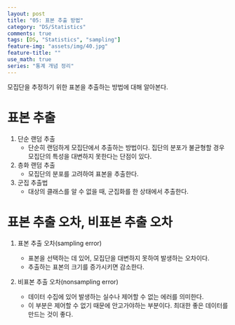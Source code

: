 ```yaml
---
layout: post
title: "05: 표본 추출 방법"
category: "DS/Statistics"
comments: true
tags: [DS, "Statistics", "sampling"]
feature-img: "assets/img/40.jpg"
feature-title: ""
use_math: true
series: "통계 개념 정리"
---
```


모집단을 추정하기 위한 표본을 추출하는 방법에 대해 알아본다.

# 표본 추출

1. 단순 랜덤 추출
   - 단순히 랜덤하게 모집단에서 추출하는 방법이다. 집단의 분포가 불균형할 경우 모집단의 특성을 대변하지 못한다는 단점이 있다.
2. 층화 랜덤 추출
   - 모집단의 분포를 고려하여 표본을 추출한다.
3. 군집 추출법
   - 대상의 클래스를 알 수 없을 때, 군집화를 한 상태에서 추출한다.

# 표본 추출 오차, 비표본 추출 오차

1. 표본 추출 오차(sampling error)

   - 표본을 선택하는 데 있어, 모집단을 대변하지 못하여 발생하는 오차이다.
   - 추출하는 표본의 크기를 증가시키면 감소한다.

2. 비표본 추출 오차(nonsampling error)
   - 데이터 수집에 있어 발생하는 실수나 제어할 수 없는 에러를 의미한다.
   - 이 부분은 제어할 수 없기 때문에 안고가야하는 부분이다. 최대한 좋은 데이터를 만드는 것이 좋다.
